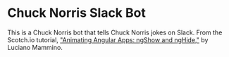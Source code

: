 # Chuck Norris Slack Bot

This is a Chuck Norris bot that tells Chuck Norris jokes on Slack.
From the Scotch.io tutorial, ["Animating Angular Apps: ngShow and ngHide,"](https://scotch.io/tutorials/building-a-slack-bot-with-node-js-and-chuck-norris-super-powers) by Luciano Mammino.